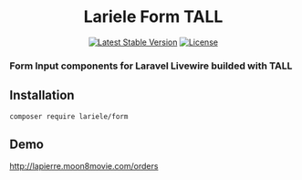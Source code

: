 <h1 align="center">Lariele Form TALL</h1>
<p align="center">
<a href="https://packagist.org/packages/lariele/form"><img src="https://img.shields.io/packagist/v/lariele/form" alt="Latest Stable Version"></a>
<a href="https://packagist.org/packages/lariele/form"><img src="https://img.shields.io/github/license/lariele/form" alt="License"></a>
</p>

### Form Input components for Laravel Livewire builded with TALL

##  Installation

```
composer require lariele/form
```

## Demo
http://lapierre.moon8movie.com/orders